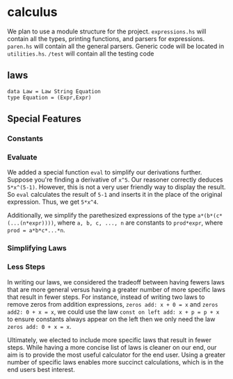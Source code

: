 # calculus

We plan to use a module structure for the project. `expressions.hs` will contain all the types, printing functions, and parsers for expressions. `paren.hs` will contain all the general parsers. Generic code will be located in `utilities.hs`. `/test` will contain all the testing code


## laws

```
data Law = Law String Equation
type Equation = (Expr,Expr)
```




## Special Features

### Constants




### Evaluate

We added a special function ```eval``` to simplify our derivations further. Suppose you're finding a derivative of ```x^5```. Our reasoner correctly deduces ```5*x^(5-1)```. However, this is not a very user friendly way to display the result. So ```eval``` calculates the result of ```5-1``` and inserts it in the place of the original expression. Thus, we get ```5*x^4```.

Additionally, we simplify the parethesized expressions of the type ```a*(b*(c*(...(n*expr))))```, where ```a, b, c, ..., n``` are constants to ```prod*expr```, where ```prod = a*b*c*...*n```.


### Simplifying Laws





### Less Steps

In writing our laws, we considered the tradeoff between having fewers laws that are more general versus having a greater number of more specific laws that result in fewer steps. For instance, instead of writing two laws to remove zeros from addition expressions, `zeros add: x + 0 = x` and `zeros add2: 0 + x = x`, we could use the law `const on left add: x + p = p + x` to ensure constants always appear on the left then we only need the law `zeros add: 0 + x = x`.

Ultimately, we elected to include more specific laws that result in fewer steps. While having a more concise list of laws is cleaner on our end, our aim is to provide the most useful calculator for the end user. Using a greater number of specific laws enables more succinct calculations, which is in the end users best interest.

